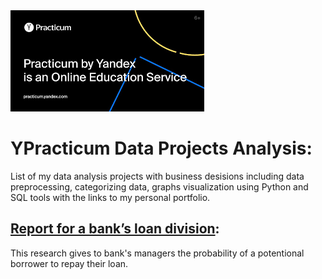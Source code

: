 <img src='.\images\1.png'>

#  YPracticum Data Projects Analysis:

List of my data analysis projects with business desisions including data preprocessing, categorizing data, graphs visualization using Python and SQL tools with the links to my personal portfolio.

##  [Report for a bank’s loan division](https://borisaks.github.io/Practicum/Bank's_loan_division_project):

This research gives to bank's managers the probability of a potentional borrower to repay their loan.